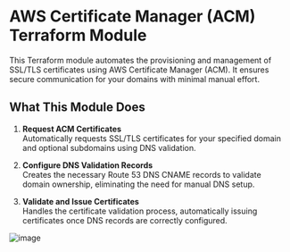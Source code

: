 # AWS Certificate Manager (ACM) Terraform Module

This Terraform module automates the provisioning and management of SSL/TLS certificates using AWS Certificate Manager (ACM). It ensures secure communication for your domains with minimal manual effort.

## What This Module Does

1. **Request ACM Certificates**  
   Automatically requests SSL/TLS certificates for your specified domain and optional subdomains using DNS validation.

2. **Configure DNS Validation Records**  
   Creates the necessary Route 53 DNS CNAME records to validate domain ownership, eliminating the need for manual DNS setup.

3. **Validate and Issue Certificates**  
   Handles the certificate validation process, automatically issuing certificates once DNS records are correctly configured.





![image](https://github.com/user-attachments/assets/7e5aeb1c-867f-4d77-8221-07fa746e9484)
